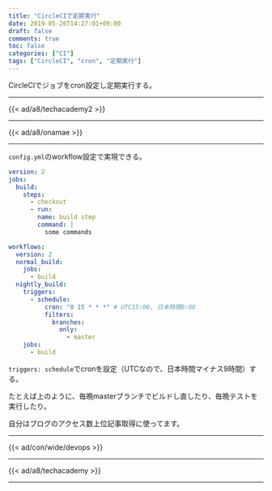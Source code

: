 ```yaml
---
title: "CircleCIで定期実行"
date: 2019-05-26T14:27:01+09:00
draft: false
comments: true
toc: false
categories: ["CI"]
tags: ["CircleCI", "cron", "定期実行"]
---
```


CircleCIでジョブをcron設定し定期実行する。

<!--more-->

---

{{< ad/a8/techacademy2 >}}

---

{{< ad/a8/onamae >}}

---

`config.yml`のworkflow設定で実現できる。

```yml
version: 2
jobs:
  build:
    steps:
      - checkout
      - run:
        name: build step
        command: |
          some commands

workflows:
  version: 2
  normal_build:
    jobs:
      - build
  nightly_build:
    triggers:
      - schedule:
          cron: "0 15 * * *" # UTC15:00, 日本時間0:00
          filters:
            branches:
              only:
                - master
    jobs:
      - build
```

`triggers: schedule`でcronを設定（UTCなので、日本時間マイナス9時間）する。

たとえば上のように、毎晩masterブランチでビルドし直したり、毎晩テストを実行したり。

自分はブログのアクセス数上位記事取得に使ってます。

---

{{< ad/con/wide/devops >}}

---

{{< ad/a8/techacademy >}}

---
